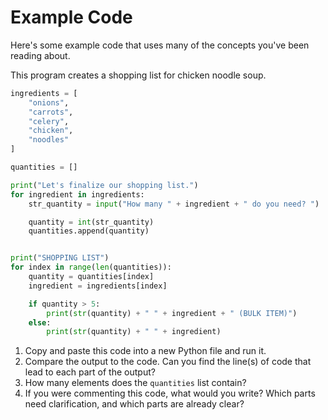 # Example Code

Here's some example code that uses many of the concepts you've been reading about.

This program creates a shopping list for chicken noodle soup.

```python
ingredients = [
    "onions",
    "carrots",
    "celery",
    "chicken",
    "noodles"
]

quantities = []

print("Let's finalize our shopping list.")
for ingredient in ingredients:
    str_quantity = input("How many " + ingredient + " do you need? ")

    quantity = int(str_quantity)
    quantities.append(quantity)


print("SHOPPING LIST")
for index in range(len(quantities)):
    quantity = quantities[index]
    ingredient = ingredients[index]

    if quantity > 5:
        print(str(quantity) + " " + ingredient + " (BULK ITEM)")
    else:
        print(str(quantity) + " " + ingredient)
```

1. Copy and paste this code into a new Python file and run it.
1. Compare the output to the code. Can you find the line(s) of code that lead to each part of the output?
1. How many elements does the `quantities` list contain?
1. If you were commenting this code, what would you write? Which parts need clarification, and which parts are already clear?

